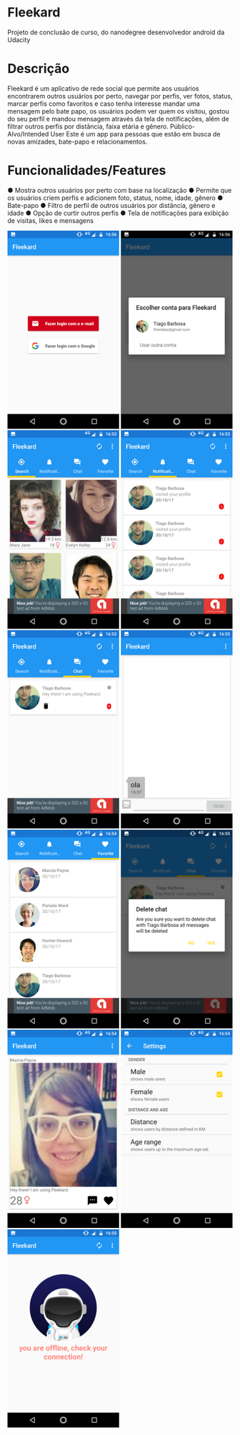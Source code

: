 # Fleekard
Projeto de conclusão de curso, do nanodegree desenvolvedor android da Udacity

# Descrição
Fleekard é um aplicativo de rede social que permite aos usuários encontrarem outros usuários
por perto, navegar por perfis, ver fotos, status, marcar perfis como favoritos e caso tenha
interesse mandar uma mensagem pelo bate papo, os usuários podem ver quem os visitou,
gostou do seu perfil e mandou mensagem através da tela de notificações, além de filtrar outros
perfis por distância, faixa etária e gênero.
Público-Alvo/Intended User
Este é um app para pessoas que estão em busca de novas amizades, bate-papo e
relacionamentos.

# Funcionalidades/Features

● Mostra outros usuários por perto com base na localização
● Permite que os usuários criem perfis e adicionem foto, status, nome, idade, gênero
● Bate-papo
● Filtro de perfil de outros usuários por distância, gênero e idade
● Opção de curtir outros perfis
● Tela de notificações para exibição de visitas, likes e mensagens

<p align="left">
<img src="https://raw.githubusercontent.com/tiagofrbarbosa/Fleekard/master/extras/screenshots/cap01.png" width="250">
<img src="https://raw.githubusercontent.com/tiagofrbarbosa/Fleekard/master/extras/screenshots/cap02.png" width="250">
<img src="https://raw.githubusercontent.com/tiagofrbarbosa/Fleekard/master/extras/screenshots/cap03.png" width="250">
<img src="https://raw.githubusercontent.com/tiagofrbarbosa/Fleekard/master/extras/screenshots/cap04.png" width="250">
<img src="https://raw.githubusercontent.com/tiagofrbarbosa/Fleekard/master/extras/screenshots/cap05.png" width="250">
<img src="https://raw.githubusercontent.com/tiagofrbarbosa/Fleekard/master/extras/screenshots/cap06.png" width="250">
<img src="https://raw.githubusercontent.com/tiagofrbarbosa/Fleekard/master/extras/screenshots/cap07.png" width="250">
<img src="https://raw.githubusercontent.com/tiagofrbarbosa/Fleekard/master/extras/screenshots/cap08.png" width="250">
<img src="https://raw.githubusercontent.com/tiagofrbarbosa/Fleekard/master/extras/screenshots/cap09.png" width="250">
<img src="https://raw.githubusercontent.com/tiagofrbarbosa/Fleekard/master/extras/screenshots/cap10.png" width="250">
<img src="https://raw.githubusercontent.com/tiagofrbarbosa/Fleekard/master/extras/screenshots/cap11.png" width="250">
</p>

